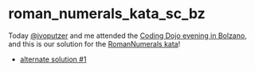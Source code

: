 # roman_numerals_kata_sc_bz

Today [@ivoputzer](https://github.com/ivoputzer) and me attended the [Coding Dojo evening in Bolzano](http://www.meetup.com/Software-Craftsmanship-SouthTyrol/events/228548657/), and this is our solution for the [RomanNumerals kata](http://codingdojo.org/cgi-bin/index.pl?KataRomanNumerals)!


- [alternate solution #1](https://github.com/christian-fei/roman_numerals_kata_sc_bz/pull/1)
